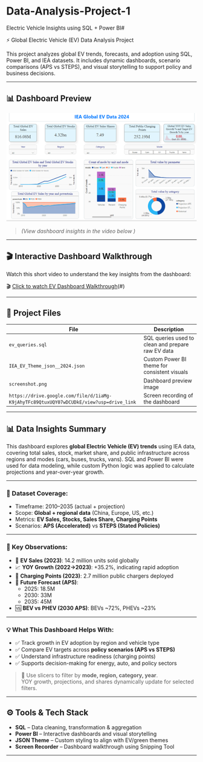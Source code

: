 # Data-Analysis-Project-1
Electric Vehicle Insights using SQL + Power BI# 

⚡ Global Electric Vehicle (EV) Data Analysis Project

This project analyzes global EV trends, forecasts, and adoption using SQL, Power BI, and IEA datasets. It includes dynamic dashboards, scenario comparisons (APS vs STEPS), and visual storytelling to support policy and business decisions.

---

## 📊 Dashboard Preview

![EV Dashboard](Screenshot.png)

> *(View dashboard insights in the video below )*

---

## 🎬 Interactive Dashboard Walkthrough

Watch this short video to understand the key insights from the dashboard:

🎬 [Click to watch EV Dashboard Walkthrough](https://drive.google.com/uc?export=download&id=1iaMg-K9jAhyTFc89QtuxUQY07wDCUDkE)(#)  


---

## 📁 Project Files

| File                          | Description                                           |
|-------------------------------|-------------------------------------------------------|
| `ev_queries.sql`              | SQL queries used to clean and prepare raw EV data     |
| `IEA_EV_Theme_json__2024.json`| Custom Power BI theme for consistent visuals          |
| `screenshot.png`              | Dashboard preview image                               |
| `https://drive.google.com/file/d/1iaMg-K9jAhyTFc89QtuxUQY07wDCUDkE/view?usp=drive_link`| Screen recording of the dashboard|


---

## 📊 Data Insights Summary

This dashboard explores **global Electric Vehicle (EV) trends** using IEA data, covering total sales, stock, market share, and public infrastructure across regions and modes (cars, buses, trucks, vans). SQL and Power BI were used for data modeling, while custom Python logic was applied to calculate projections and year-over-year growth.

---

### 🔹 Dataset Coverage:
- Timeframe: 2010–2035 (actual + projection)
- Scope: **Global + regional data** (China, Europe, US, etc.)
- Metrics: **EV Sales, Stocks, Sales Share, Charging Points**
- Scenarios: **APS (Accelerated)** vs **STEPS (Stated Policies)**

---

### 🔹 Key Observations:
- 🚗 **EV Sales (2023)**: 14.2 million units sold globally  
- 📈 **YOY Growth (2022→2023)**: +35.2%, indicating rapid adoption  
- 🔌 **Charging Points (2023)**: 2.7 million public chargers deployed  
- 🔮 **Future Forecast (APS)**:  
  - 2025: 18.5M  
  - 2030: 33M  
  - 2035: 45M  
- 🆚 **BEV vs PHEV (2030 APS)**: BEVs ~72%, PHEVs ~23%

---

### 💡 What This Dashboard Helps With:
- ✅ Track growth in EV adoption by region and vehicle type  
- ✅ Compare EV targets across **policy scenarios (APS vs STEPS)**  
- ✅ Understand infrastructure readiness (charging points)  
- ✅ Supports decision-making for energy, auto, and policy sectors

> 📌 Use slicers to filter by **mode, region, category, year**.  
> YOY growth, projections, and shares dynamically update for selected filters.


---

## ⚙️ Tools & Tech Stack

- **SQL** – Data cleaning, transformation & aggregation
- **Power BI** – Interactive dashboards and visual storytelling
- **JSON Theme** – Custom styling to align with EV/green themes
- **Screen Recorder** – Dashboard walkthrough using Snipping Tool 

---







